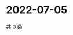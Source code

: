# 2022-07-05

共 0 条

<!-- BEGIN WEIBO -->
<!-- 最后更新时间 Tue Jul 05 2022 04:16:04 GMT+0800 (China Standard Time) -->

<!-- END WEIBO -->
